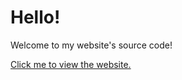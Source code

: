 # Hello!
Welcome to my website's source code!

[Click me to view the website.](https://thekamboy.github.io/)
